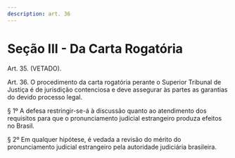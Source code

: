 ```yaml
---
description: art. 36
---
```


# Seção III -  Da Carta Rogatória

Art. 35. (VETADO).

Art. 36. O procedimento da carta rogatória perante o Superior Tribunal de Justiça é de jurisdição contenciosa e deve assegurar às partes as garantias do devido processo legal.

§ 1º A defesa restringir-se-á à discussão quanto ao atendimento dos requisitos para que o pronunciamento judicial estrangeiro produza efeitos no Brasil.

§ 2º Em qualquer hipótese, é vedada a revisão do mérito do pronunciamento judicial estrangeiro pela autoridade judiciária brasileira.
